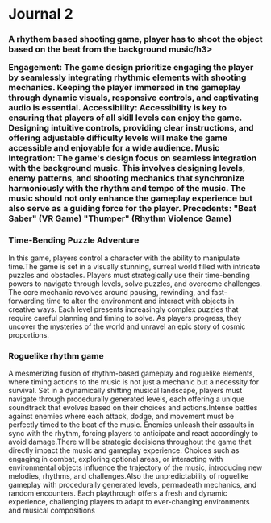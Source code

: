 <h1>Journal 2</h1>
<h3>A rhythem based shooting game, player has to shoot the object based on the beat from the background music/h3>
<p>Engagement: The game design  prioritize engaging the player by seamlessly integrating rhythmic elements with shooting mechanics. Keeping the player immersed in the gameplay through dynamic visuals, responsive controls, and captivating audio is essential.
Accessibility: Accessibility is key to ensuring that players of all skill levels can enjoy the game. Designing intuitive controls, providing clear instructions, and offering adjustable difficulty levels will make the game accessible and enjoyable for a wide audience.
Music Integration: The game's design  focus on seamless integration with the background music. This involves designing levels, enemy patterns, and shooting mechanics that synchronize harmoniously with the rhythm and tempo of the music. The music should not only enhance the gameplay experience but also serve as a guiding force for the player.
Precedents:
"Beat Saber" (VR Game)
"Thumper" (Rhythm Violence Game)
</p>
<h3>Time-Bending Puzzle Adventure</h3> 
<p>In this game, players control a character with the ability to manipulate time.The game is set in a visually stunning, surreal world filled with intricate puzzles and obstacles. Players must strategically use their time-bending powers to navigate through levels, solve puzzles, and overcome challenges. The core mechanic revolves around pausing, rewinding, and fast-forwarding time to alter the environment and interact with objects in creative ways. Each level presents increasingly complex puzzles that require careful planning and timing to solve. As players progress, they uncover the mysteries of the world and unravel an epic story of cosmic proportions.</p>
<h3>Roguelike rhythm game</h3> 
<p> A mesmerizing fusion of rhythm-based gameplay and roguelike elements, where timing actions to the music is not just a mechanic but a necessity for survival. Set in a dynamically shifting musical landscape, players must navigate through procedurally generated levels, each offering a unique soundtrack that evolves based on their choices and actions.Intense battles against enemies where each attack, dodge, and movement must be perfectly timed to the beat of the music. Enemies unleash their assaults in sync with the rhythm, forcing players to anticipate and react accordingly to avoid damage.There will be strategic decisions throughout the game that directly impact the music and gameplay experience. Choices such as engaging in combat, exploring optional areas, or interacting with environmental objects influence the trajectory of the music, introducing new melodies, rhythms, and challenges.Also the unpredictability of roguelike gameplay with procedurally generated levels, permadeath mechanics, and random encounters. Each playthrough offers a fresh and dynamic experience, challenging players to adapt to ever-changing environments and musical compositions</p>
